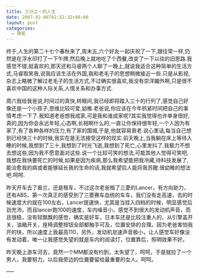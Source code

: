 ```yaml
---
title: 三分之一的人生
date: 2007-02-06T02:52:32+00:00
layout: post
categories:
  - 随笔
---
```

终于,人生的第二十七个春秋来了,周末五,六个好友一起庆祝了一下,跟往常一样,仍然是在浮水印打了一下午牌,然后晚上就地吃了个西餐,改变了一下以往的旧思路.我感觉不错,挺喜欢的,那天还和马睿两个人聊了一晚上,就说我适合这种简单的生活方式,马睿取笑我,说我应该生活在外国,我和老毛子的思想稍微接近一些.只是从影视,杂志上略微了解过老毛子的生活方式,不过确实很喜欢,我没有崇洋媚外啊,只是很不喜欢中国的这种人际关系,人情关系和办事方式.

周六我给我爸说,时间过的真快,转眼间,我已经即将踏入三十的行列了,感觉自己好像还是一个小孩子,思维比较可爱,幼稚.老爸说,你应该在今年抓紧时间把自己的事情考虑一下了.我知道老爸想我成家,可是我和谁成家呢?其实我觉得也许单身很好,真的,因为你会永远年轻,心态啊,长相啊什么的,一直让你保持很年轻,一个人因为有家了,有了各种各样的压力,有了家的围城,于是,他就容易衰老.说心里话,每当自己想到已经快三十的时候,我实在是无法接受这样的现实.前天晚上,当我躺在床上等待入睡的时候,我想到了三十,我想到了时光飞逝,我想到了死亡,心里发抖了,我极力不想去想这些,因为我不愿意面对这些.说一个比较可笑的想法,可能其他人觉得可笑吧,我想在我快要死亡的时候,如果是因为疾病,那么我希望能把我冷藏,待科技发展了,能治愈我的病或者能够延长我的生命的话,我就希望后人能将我苏醒.很幼稚的想法吧.呵呵.
<!--more-->
昨天开车去了皋兰，还是租车，不过这次老爸租了三菱的Lancer，有方向助力，还有ABS，第一次真正的感受到了三菱赛车血统的车车，我们没有走高速，去的时候速度大约就在100左右，Lancer提速快，尤其是当挂入四档的时候，明显感觉后劲充沛，而且lancer跑100的速度，车内噪音小，感觉不到很大的发动机声音，而且很稳，没有轻飘飘的感觉，确实是好车，日本车还是比较注重人的，从引擎盖开关，油箱开关，座椅调整按钮全部都触手可及，位置安排的合理。因为老爸害怕我开的快，所以速度上我最高110，另外，发动机怠速声音极小，让人感觉车好像没有发动着，唯一让我感觉失望的就是车内的阅读灯，位置靠后，照明效果不好。

昨天晚上游车河去，竟然一个MM都没有约到，太失望了，呵呵，于是就拉了一个男人，我要努力，以后我旁边的位置要留给最重要的女人。呵呵。

—–